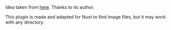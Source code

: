 Idea taken from [here](https://levelup.gitconnected.com/making-a-file-path-mapper-with-typescript-7b10ad4ff0c8). Thanks to its author.

This plugin is made and adapted for Nuxt to find image files, but it may work with any directory.